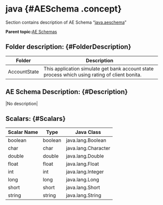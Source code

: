 # java {#AESchema .concept}

Section contains description of AE Schema “[java.aeschema](java.aeschema)”

**Parent topic:**[AE Schemas](../../../../../../modules/demo_Enterprise/dita/projects/AccountState/common/aeschema.md)

## Folder description: {#FolderDescription}

|Folder|Description|
|------|-----------|
|AccountState|This application simulate get bank account state process which using rating of client bonita.|

## AE Schema Description: {#Description}

|No description|

## Scalars: {#Scalars}

|Scalar Name|Type|Java Class|
|-----------|----|----------|
|boolean|boolean|java.lang.Boolean|
|char|char|java.lang.Character|
|double|double|java.lang.Double|
|float|float|java.lang.Float|
|int|int|java.lang.Integer|
|long|long|java.lang.Long|
|short|short|java.lang.Short|
|string|string|java.lang.String|

